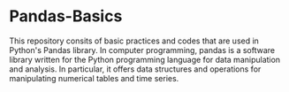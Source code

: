 # Pandas-Basics
This repository consits of basic practices and codes that are used in Python's Pandas library. In computer programming, pandas is a software library written for the Python programming language for data manipulation and analysis. In particular, it offers data structures and operations for manipulating numerical tables and time series.
